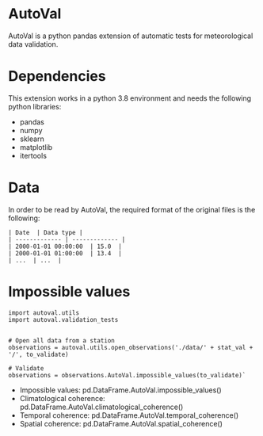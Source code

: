 # AutoVal
AutoVal is a python pandas extension of automatic tests for meteorological data validation.

# Dependencies
This extension works in a python 3.8 environment and needs the following python libraries:
- pandas
- numpy
- sklearn
- matplotlib
- itertools

# Data 
In order to be read by AutoVal, the required format of the original files is the following:
```
| Date  | Data type |
| ------------- | ------------- |
| 2000-01-01 00:00:00  | 15.0  |
| 2000-01-01 01:00:00  | 13.4  |
| ...  | ...  |
```
# Impossible values
```
import autoval.utils
import autoval.validation_tests


# Open all data from a station
observations = autoval.utils.open_observations('./data/' + stat_val + '/', to_validate)

# Validate
observations = observations.AutoVal.impossible_values(to_validate)`

```


- Impossible values: pd.DataFrame.AutoVal.impossible_values()
- Climatological coherence: pd.DataFrame.AutoVal.climatological_coherence()
- Temporal coherence: pd.DataFrame.AutoVal.temporal_coherence()
- Spatial coherence: pd.DataFrame.AutoVal.spatial_coherence()
```
